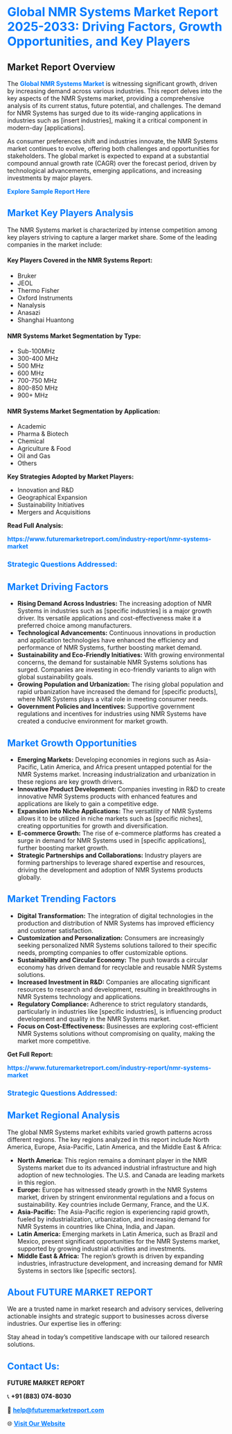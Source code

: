 <h1 style="color: #007BFF;">Global NMR Systems Market Report 2025-2033: Driving Factors, Growth Opportunities, and Key Players</h1>

<section id="overview">
<h2>Market Report Overview</h2>
<p>The <a href="https://www.futuremarketreport.com/industry-report/nmr-systems-market" style="color: #007BFF; text-decoration: none;"><strong>Global NMR Systems Market</strong></a> is witnessing significant growth, driven by increasing demand across various industries. This report delves into the key aspects of the NMR Systems market, providing a comprehensive analysis of its current status, future potential, and challenges. The demand for NMR Systems has surged due to its wide-ranging applications in industries such as [insert industries], making it a critical component in modern-day [applications].</p>
<p>As consumer preferences shift and industries innovate, the NMR Systems market continues to evolve, offering both challenges and opportunities for stakeholders. The global market is expected to expand at a substantial compound annual growth rate (CAGR) over the forecast period, driven by technological advancements, emerging applications, and increasing investments by major players.</p>
</section>

<section id="overview">
<p><a href="https://www.futuremarketreport.com/request-sample/reportId=58455" style="color: #007BFF; text-decoration: none;"><strong>Explore Sample Report Here</strong></a></p>
</section>

<section id="key-players">
<h2 style="color: #007BFF;">Market Key Players Analysis</h2>
<p>The NMR Systems market is characterized by intense competition among key players striving to capture a larger market share. Some of the leading companies in the market include:</p>
<h4>Key Players Covered in the NMR Systems Report:</h4>
<ul><li>Bruker</li><li>JEOL</li><li>Thermo Fisher</li><li>Oxford Instruments</li><li>Nanalysis</li><li>Anasazi</li><li>Shanghai Huantong</li></ul>
<h4>NMR Systems Market Segmentation by Type:</h4>
<ul><li>Sub-100MHz</li><li>300-400 MHz</li><li>500 MHz</li><li>600 MHz</li><li>700-750 MHz</li><li>800-850 MHz</li><li>900+ MHz</li></ul>

<h4>NMR Systems Market Segmentation by Application:</h4>
<ul><li>Academic</li><li>Pharma &amp; Biotech</li><li>Chemical</li><li>Agriculture &amp; Food</li><li>Oil and Gas</li><li>Others</li></ul>
<p><strong>Key Strategies Adopted by Market Players:</strong></p>
<ul>
<li>Innovation and R&D</li>
<li>Geographical Expansion</li>
<li>Sustainability Initiatives</li>
<li>Mergers and Acquisitions</li>
</ul>
</section>

<section>
<p><strong>Read Full Analysis: </strong></p><a href="https://www.futuremarketreport.com/industry-report/nmr-systems-market" style="color: #007BFF; text-decoration: none;"><strong>https://www.futuremarketreport.com/industry-report/nmr-systems-market</strong></a>
<h3 style="color: #007BFF;">Strategic Questions Addressed:</h3>
</section>

<section id="driving-factors">
<h2 style="color: #007BFF;">Market Driving Factors</h2>
<ul>
<li><strong>Rising Demand Across Industries:</strong> The increasing adoption of NMR Systems in industries such as [specific industries] is a major growth driver. Its versatile applications and cost-effectiveness make it a preferred choice among manufacturers.</li>
<li><strong>Technological Advancements:</strong> Continuous innovations in production and application technologies have enhanced the efficiency and performance of NMR Systems, further boosting market demand.</li>
<li><strong>Sustainability and Eco-Friendly Initiatives:</strong> With growing environmental concerns, the demand for sustainable NMR Systems solutions has surged. Companies are investing in eco-friendly variants to align with global sustainability goals.</li>
<li><strong>Growing Population and Urbanization:</strong> The rising global population and rapid urbanization have increased the demand for [specific products], where NMR Systems plays a vital role in meeting consumer needs.</li>
<li><strong>Government Policies and Incentives:</strong> Supportive government regulations and incentives for industries using NMR Systems have created a conducive environment for market growth.</li>
</ul>
</section>

<section id="growth-opportunities">
<h2 style="color: #007BFF;">Market Growth Opportunities</h2>
<ul>
<li><strong>Emerging Markets:</strong> Developing economies in regions such as Asia-Pacific, Latin America, and Africa present untapped potential for the NMR Systems market. Increasing industrialization and urbanization in these regions are key growth drivers.</li>
<li><strong>Innovative Product Development:</strong> Companies investing in R&D to create innovative NMR Systems products with enhanced features and applications are likely to gain a competitive edge.</li>
<li><strong>Expansion into Niche Applications:</strong> The versatility of NMR Systems allows it to be utilized in niche markets such as [specific niches], creating opportunities for growth and diversification.</li>
<li><strong>E-commerce Growth:</strong> The rise of e-commerce platforms has created a surge in demand for NMR Systems used in [specific applications], further boosting market growth.</li>
<li><strong>Strategic Partnerships and Collaborations:</strong> Industry players are forming partnerships to leverage shared expertise and resources, driving the development and adoption of NMR Systems products globally.</li>
</ul>
</section>

<section id="trending-factors">
<h2 style="color: #007BFF;">Market Trending Factors</h2>
<ul>
<li><strong>Digital Transformation:</strong> The integration of digital technologies in the production and distribution of NMR Systems has improved efficiency and customer satisfaction.</li>
<li><strong>Customization and Personalization:</strong> Consumers are increasingly seeking personalized NMR Systems solutions tailored to their specific needs, prompting companies to offer customizable options.</li>
<li><strong>Sustainability and Circular Economy:</strong> The push towards a circular economy has driven demand for recyclable and reusable NMR Systems solutions.</li>
<li><strong>Increased Investment in R&D:</strong> Companies are allocating significant resources to research and development, resulting in breakthroughs in NMR Systems technology and applications.</li>
<li><strong>Regulatory Compliance:</strong> Adherence to strict regulatory standards, particularly in industries like [specific industries], is influencing product development and quality in the NMR Systems market.</li>
<li><strong>Focus on Cost-Effectiveness:</strong> Businesses are exploring cost-efficient NMR Systems solutions without compromising on quality, making the market more competitive.</li>
</ul>
</section>

<section>
<p><strong>Get Full Report: </strong></p><a href="https://www.futuremarketreport.com/industry-report/nmr-systems-market" style="color: #007BFF; text-decoration: none;"><strong>https://www.futuremarketreport.com/industry-report/nmr-systems-market</strong></a>
<h3 style="color: #007BFF;">Strategic Questions Addressed:</h3>
</section>


<section id="regional-analysis">
<h2 style="color: #007BFF;">Market Regional Analysis</h2>
<p>The global NMR Systems market exhibits varied growth patterns across different regions. The key regions analyzed in this report include North America, Europe, Asia-Pacific, Latin America, and the Middle East & Africa:</p>
<ul>
<li><strong>North America:</strong> This region remains a dominant player in the NMR Systems market due to its advanced industrial infrastructure and high adoption of new technologies. The U.S. and Canada are leading markets in this region.</li>
<li><strong>Europe:</strong> Europe has witnessed steady growth in the NMR Systems market, driven by stringent environmental regulations and a focus on sustainability. Key countries include Germany, France, and the U.K.</li>
<li><strong>Asia-Pacific:</strong> The Asia-Pacific region is experiencing rapid growth, fueled by industrialization, urbanization, and increasing demand for NMR Systems in countries like China, India, and Japan.</li>
<li><strong>Latin America:</strong> Emerging markets in Latin America, such as Brazil and Mexico, present significant opportunities for the NMR Systems market, supported by growing industrial activities and investments.</li>
<li><strong>Middle East & Africa:</strong> The region’s growth is driven by expanding industries, infrastructure development, and increasing demand for NMR Systems in sectors like [specific sectors].</li>
</ul>
</section>

<footer>
<h2 style="color: #007BFF;">About FUTURE MARKET REPORT</h2>
<p>We are a trusted name in market research and advisory services, delivering actionable insights and strategic support to businesses across diverse industries. Our expertise lies in offering:</p>

<p>Stay ahead in today’s competitive landscape with our tailored research solutions.</p>

<h2 style="color: #007BFF;">Contact Us:</h2>
<p><strong>FUTURE MARKET REPORT</strong></p>
<p>📞 <strong>+91 (883) 074-8030</strong></p>
<p>📧 <strong><a href="mailto:help@futuremarketreport.com" style="color: #007BFF;">help@futuremarketreport.com</a></strong></p>
<p>🌐 <strong><a href="https://www.futuremarketreport.com/" style="color: #007BFF;">Visit Our Website</a></strong></p>
</footer>
